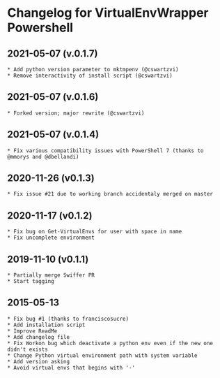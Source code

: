 # Changelog for VirtualEnvWrapper Powershell

## 2021-05-07 (v.0.1.7)
    * Add python version parameter to mktmpenv (@cswartzvi)
	* Remove interactivity of install script (@cswartzvi)

## 2021-05-07 (v.0.1.6)
    * Forked version; major rewrite (@cswartzvi)

## 2021-05-07 (v.0.1.4)
    * Fix various compatibility issues with PowerShell 7 (thanks to @mmorys and @dbellandi)

## 2020-11-26 (v0.1.3)
	* Fix issue #21 due to working branch accidentaly merged on master

## 2020-11-17 (v0.1.2)
	* Fix bug on Get-VirtualEnvs for user with space in name
	* Fix uncomplete environment

## 2019-11-10 (v0.1.1)
	* Partially merge Swiffer PR
	* Start tagging

## 2015-05-13
	* Fix bug #1 (thanks to franciscosucre)
	* Add installation script
	* Improve ReadMe
	* Add changelog file
	* Fix Workon bug which deactivate a python env even if the new one didn't exists
	* Change Python virtual environment path with system variable
	* Add version asking
	* Avoid virtual envs that begins with '-'
